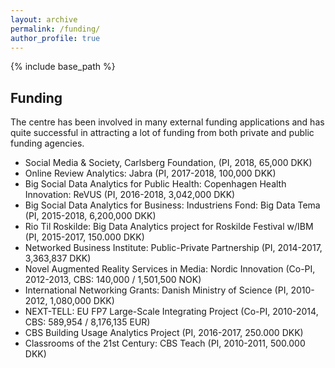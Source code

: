 ```yaml
---
layout: archive
permalink: /funding/
author_profile: true
---
```


{% include base_path %}

Funding
-------

The centre has been involved in many external funding applications and has quite successful in attracting a lot of funding from both private and public funding agencies.

* Social Media & Society, Carlsberg Foundation, (PI, 2018, 65,000 DKK)
* Online Review Analytics: Jabra (PI, 2017-2018, 100,000 DKK)
* Big Social Data Analytics for Public Health: Copenhagen Health Innovation: ReVUS (PI, 2016-2018, 3,042,000 DKK)
* Big Social Data Analytics for Business: Industriens Fond: Big Data Tema (PI, 2015-2018, 6,200,000 DKK)
* Rio Til Roskilde: Big Data Analytics project for Roskilde Festival w/IBM (PI, 2015-2017, 150.000 DKK)
* Networked Business Institute: Public-Private Partnership (PI, 2014-2017, 3,363,837 DKK)
* Novel Augmented Reality Services in Media: Nordic Innovation (Co-PI, 2012-2013, CBS: 140,000 / 1,501,500 NOK)
* International Networking Grants: Danish Ministry of Science (PI, 2010-2012, 1,080,000 DKK)
* NEXT-TELL: EU FP7 Large-Scale Integrating Project (Co-PI, 2010-2014, CBS: 589,954 / 8,176,135 EUR)
* CBS Building Usage Analytics Project (PI, 2016-2017, 250.000 DKK)
* Classrooms of the 21st Century: CBS Teach (PI, 2010-2011, 500.000 DKK)